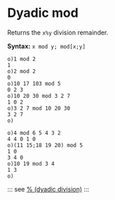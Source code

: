 # Dyadic mod

Returns the `x%y` division remainder.

**Syntax:** ```x mod y; mod[x;y]```

```o
o)1 mod 2
1
o)2 mod 2
0
o)10 17 103 mod 5
0 2 3
o)10 20 30 mod 3 2 7
1 0 2
o)3 2 7 mod 10 20 30
3 2 7
o)
```

```o
o)4 mod 6 5 4 3 2
4 4 0 1 0
o)(11 15;18 19 20) mod 5
1 0
3 4 0
o)10 19 mod 3 4
1 3
o)
```

::: see
[% (dyadic division)](/verbs/math/division.md)
:::
